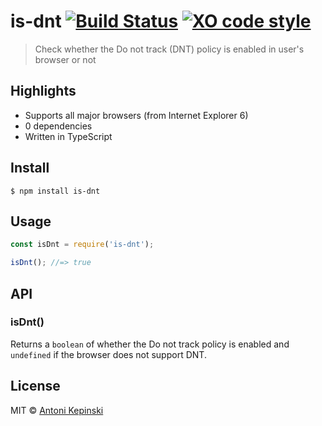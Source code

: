 # is-dnt [![Build Status](https://travis-ci.org/xxczaki/is-dnt.svg?branch=master)](https://travis-ci.org/xxczaki/is-dnt) [![XO code style](https://img.shields.io/badge/code_style-XO-5ed9c7.svg)](https://github.com/xojs/xo)

> Check whether the Do not track (DNT) policy is enabled in user's browser or not

## Highlights

- Supports all major browsers (from Internet Explorer 6)
- 0 dependencies
- Written in TypeScript

## Install

```
$ npm install is-dnt
```


## Usage

```js
const isDnt = require('is-dnt');

isDnt(); //=> true
```


## API

### isDnt()

Returns a `boolean` of whether the Do not track policy is enabled and `undefined` if the browser does not support DNT.

## License

MIT © [Antoni Kepinski](https://kepinski.me)
